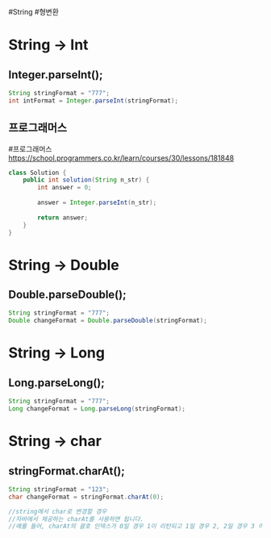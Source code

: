 #String #형변환

# String -> Int
## Integer.parseInt();

```java
String stringFormat = "777";
int intFormat = Integer.parseInt(stringFormat);
```

## 프로그래머스
#프로그래머스 
https://school.programmers.co.kr/learn/courses/30/lessons/181848

```java
class Solution {
    public int solution(String n_str) {
        int answer = 0;
        
        answer = Integer.parseInt(n_str);
        
        return answer;
    }
}
```
# String -> Double
## Double.parseDouble();

```java
String stringFormat = "777";
Double changeFormat = Double.parseDouble(stringFormat);
```

# String -> Long
## Long.parseLong();

```java
String stringFormat = "777";
Long changeFormat = Long.parseLong(stringFormat);
```

# String -> char
## stringFormat.charAt();

```java
String stringFormat = "123";
char changeFormat = stringFormat.charAt(0);

//string에서 char로 변경할 경우 
//자바에서 제공하는 charAt를 사용하면 됩니다.
//예를 들어, charAt의 괄호 인덱스가 0일 경우 1이 리턴되고 1일 경우 2, 2일 경우 3 이 리턴되게 됩니다.
```

